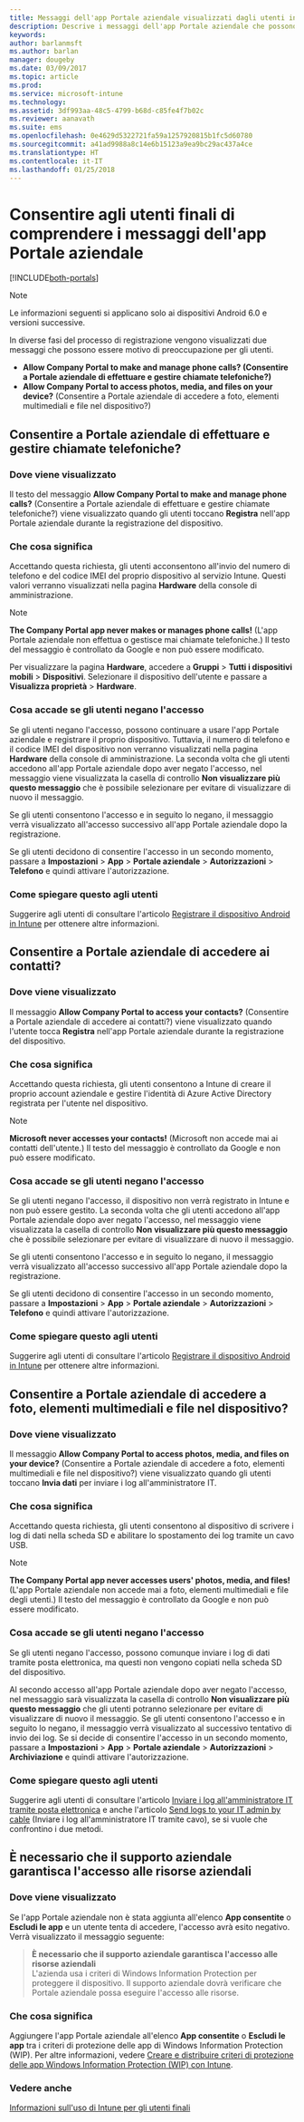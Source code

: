 ```yaml
---
title: Messaggi dell'app Portale aziendale visualizzati dagli utenti in Android
description: Descrive i messaggi dell'app Portale aziendale che possono essere visualizzati dagli utenti finali di Intune.
keywords: 
author: barlanmsft
ms.author: barlan
manager: dougeby
ms.date: 03/09/2017
ms.topic: article
ms.prod: 
ms.service: microsoft-intune
ms.technology: 
ms.assetid: 3df993aa-48c5-4799-b68d-c85fe4f7b02c
ms.reviewer: aanavath
ms.suite: ems
ms.openlocfilehash: 0e4629d5322721fa59a1257920815b1fc5d60780
ms.sourcegitcommit: a41ad9988a8c14e6b15123a9ea9bc29ac437a4ce
ms.translationtype: HT
ms.contentlocale: it-IT
ms.lasthandoff: 01/25/2018
---
```

# <a name="help-end-users-understand-company-portal-app-messages"></a>Consentire agli utenti finali di comprendere i messaggi dell'app Portale aziendale

[!INCLUDE[both-portals](./includes/note-for-both-portals.md)]

> [!NOTE]
> Le informazioni seguenti si applicano solo ai dispositivi Android 6.0 e versioni successive.

In diverse fasi del processo di registrazione vengono visualizzati due messaggi che possono essere motivo di preoccupazione per gli utenti.

- __Allow Company Portal to make and manage phone calls? (Consentire a Portale aziendale di effettuare e gestire chiamate telefoniche?)__
- __Allow Company Portal to access photos, media, and files on your device?__ (Consentire a Portale aziendale di accedere a foto, elementi multimediali e file nel dispositivo?)

## <a name="allow-company-portal-to-make-and-manage-phone-calls"></a>Consentire a Portale aziendale di effettuare e gestire chiamate telefoniche?

### <a name="where-it-appears"></a>Dove viene visualizzato
Il testo del messaggio **Allow Company Portal to make and manage phone calls?** (Consentire a Portale aziendale di effettuare e gestire chiamate telefoniche?) viene visualizzato quando gli utenti toccano **Registra** nell'app Portale aziendale durante la registrazione del dispositivo.

### <a name="what-it-means"></a>Che cosa significa
Accettando questa richiesta, gli utenti acconsentono all'invio del numero di telefono e del codice IMEI del proprio dispositivo al servizio Intune. Questi valori verranno visualizzati nella pagina __Hardware__ della console di amministrazione.

> [!NOTE]
> **The Company Portal app never makes or manages phone calls!** (L'app Portale aziendale non effettua o gestisce mai chiamate telefoniche.) Il testo del messaggio è controllato da Google e non può essere modificato.

Per visualizzare la pagina **Hardware**, accedere a **Gruppi** > **Tutti i dispositivi mobili** > **Dispositivi**. Selezionare il dispositivo dell'utente e passare a **Visualizza proprietà** > **Hardware**.

### <a name="what-happens-if-users-deny-access"></a>Cosa accade se gli utenti negano l'accesso
Se gli utenti negano l'accesso, possono continuare a usare l'app Portale aziendale e registrare il proprio dispositivo. Tuttavia, il numero di telefono e il codice IMEI del dispositivo non verranno visualizzati nella pagina __Hardware__ della console di amministrazione. La seconda volta che gli utenti accedono all'app Portale aziendale dopo aver negato l'accesso, nel messaggio viene visualizzata la casella di controllo **Non visualizzare più questo messaggio** che è possibile selezionare per evitare di visualizzare di nuovo il messaggio.

Se gli utenti consentono l'accesso e in seguito lo negano, il messaggio verrà visualizzato all'accesso successivo all'app Portale aziendale dopo la registrazione.

Se gli utenti decidono di consentire l'accesso in un secondo momento, passare a **Impostazioni** > **App** > **Portale aziendale** > **Autorizzazioni** > **Telefono** e quindi attivare l'autorizzazione.

### <a name="how-to-explain-this-to-your-users"></a>Come spiegare questo agli utenti
Suggerire agli utenti di consultare l'articolo [Registrare il dispositivo Android in Intune](/intune-user-help/enroll-your-device-in-intune-android) per ottenere altre informazioni.

## <a name="allow-company-portal-to-access-your-contacts"></a>Consentire a Portale aziendale di accedere ai contatti?

### <a name="where-it-appears"></a>Dove viene visualizzato
Il messaggio **Allow Company Portal to access your contacts?** (Consentire a Portale aziendale di accedere ai contatti?) viene visualizzato quando l'utente tocca **Registra** nell'app Portale aziendale durante la registrazione del dispositivo.

### <a name="what-it-means"></a>Che cosa significa
Accettando questa richiesta, gli utenti consentono a Intune di creare il proprio account aziendale e gestire l'identità di Azure Active Directory registrata per l'utente nel dispositivo.

> [!NOTE]
> **Microsoft never accesses your contacts!** (Microsoft non accede mai ai contatti dell'utente.) Il testo del messaggio è controllato da Google e non può essere modificato.

### <a name="what-happens-if-users-deny-access"></a>Cosa accade se gli utenti negano l'accesso
Se gli utenti negano l'accesso, il dispositivo non verrà registrato in Intune e non può essere gestito. La seconda volta che gli utenti accedono all'app Portale aziendale dopo aver negato l'accesso, nel messaggio viene visualizzata la casella di controllo **Non visualizzare più questo messaggio** che è possibile selezionare per evitare di visualizzare di nuovo il messaggio.

Se gli utenti consentono l'accesso e in seguito lo negano, il messaggio verrà visualizzato all'accesso successivo all'app Portale aziendale dopo la registrazione.

Se gli utenti decidono di consentire l'accesso in un secondo momento, passare a **Impostazioni** > **App** > **Portale aziendale** > **Autorizzazioni** > **Telefono** e quindi attivare l'autorizzazione.

### <a name="how-to-explain-this-to-your-users"></a>Come spiegare questo agli utenti
Suggerire agli utenti di consultare l'articolo [Registrare il dispositivo Android in Intune](/intune-user-help/enroll-your-device-in-intune-android) per ottenere altre informazioni.

## <a name="allow-company-portal-to-access-photos-media-and-files-on-your-device"></a>Consentire a Portale aziendale di accedere a foto, elementi multimediali e file nel dispositivo?

### <a name="where-it-appears"></a>Dove viene visualizzato
Il messaggio **Allow Company Portal to access photos, media, and files on your device?** (Consentire a Portale aziendale di accedere a foto, elementi multimediali e file nel dispositivo?) viene visualizzato quando gli utenti toccano **Invia dati** per inviare i log all'amministratore IT.

### <a name="what-it-means"></a>Che cosa significa
Accettando questa richiesta, gli utenti consentono al dispositivo di scrivere i log di dati nella scheda SD e abilitare lo spostamento dei log tramite un cavo USB.   

> [!NOTE]
> **The Company Portal app never accesses users' photos, media, and files!** (L'app Portale aziendale non accede mai a foto, elementi multimediali e file degli utenti.) Il testo del messaggio è controllato da Google e non può essere modificato.

### <a name="what-happens-if-users-deny-access"></a>Cosa accade se gli utenti negano l'accesso
Se gli utenti negano l'accesso, possono comunque inviare i log di dati tramite posta elettronica, ma questi non vengono copiati nella scheda SD del dispositivo.

Al secondo accesso all'app Portale aziendale dopo aver negato l'accesso, nel messaggio sarà visualizzata la casella di controllo **Non visualizzare più questo messaggio** che gli utenti potranno selezionare per evitare di visualizzare di nuovo il messaggio. Se gli utenti consentono l'accesso e in seguito lo negano, il messaggio verrà visualizzato al successivo tentativo di invio dei log. Se si decide di consentire l'accesso in un secondo momento, passare a **Impostazioni** > **App** > **Portale aziendale** > **Autorizzazioni** > **Archiviazione** e quindi attivare l'autorizzazione.


### <a name="how-to-explain-this-to-your-users"></a>Come spiegare questo agli utenti
Suggerire agli utenti di consultare l'articolo [Inviare i log all'amministratore IT tramite posta elettronica](/intune-user-help/send-logs-to-your-it-admin-by-email-android) e anche l'articolo [Send logs to your IT admin by cable](/intune-user-help/send-logs-to-your-it-admin-by-cable-android) (Inviare i log all'amministratore IT tramite cavo), se si vuole che confrontino i due metodi.

## <a name="your-company-support-needs-to-give-you-access-to-company-resources"></a>È necessario che il supporto aziendale garantisca l'accesso alle risorse aziendali

### <a name="where-it-appears"></a>Dove viene visualizzato
Se l'app Portale aziendale non è stata aggiunta all'elenco **App consentite** o **Escludi le app** e un utente tenta di accedere, l'accesso avrà esito negativo. Verrà visualizzato il messaggio seguente:

> **È necessario che il supporto aziendale garantisca l'accesso alle risorse aziendali**  
> L'azienda usa i criteri di Windows Information Protection per proteggere il dispositivo. Il supporto aziendale dovrà verificare che Portale aziendale possa eseguire l'accesso alle risorse.

### <a name="what-it-means"></a>Che cosa significa

Aggiungere l'app Portale aziendale all'elenco **App consentite** o **Escludi le app** tra i criteri di protezione delle app di Windows Information Protection (WIP). Per altre informazioni, vedere [Creare e distribuire criteri di protezione delle app Windows Information Protection (WIP) con Intune](/intune-classic/deploy-use/create-windows-information-protection-policy-with-intune).

### <a name="see-also"></a>Vedere anche
[Informazioni sull'uso di Intune per gli utenti finali](end-user-educate.md)
